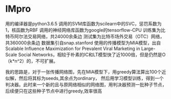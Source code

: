 # IMpro
用的编译器是python3.6.5
调用的SVM库函数为scilearn中的SVC，惩罚系数为1，核函数为RBF
调用的神经网络库函数为google的tensorflow-CPU
训练集为比特币阿尔法交易网络，共24000余条边
测试集为比特币场外交易（OTC）网络，共360000余条边
数据集引自snap.stanford
使用的传播模型为MIA模型，出自Scalable Influence Maximization for Prevalent Viral
Marketing in Large-Scale Social Networks，相较于朴素的IC和LT模型快了近1000倍，但是仍然是O（k*n^2）的，不可扩展。

我的思路是，对于一张传播网络图，先在MIA模型下，用greedy算法算出100个近似解，然后将其标为seeds,其余点为ordinary，
然后用学习模型训练，得到一个判决器。此时来一个新的且与原网络相似的网络图，用判决器预测一批种子节点，后续便只在这些种子节点中进行greedy,效率很高
